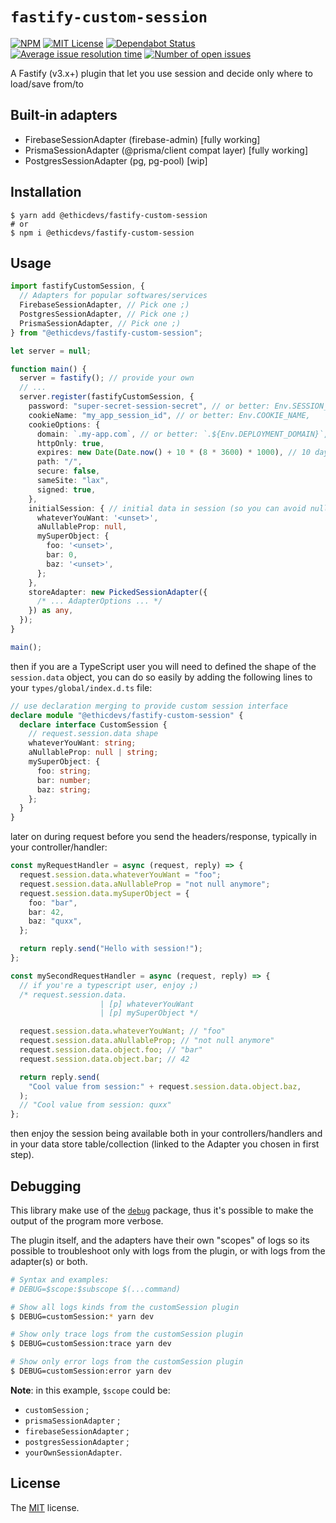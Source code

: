 # `fastify-custom-session`

[![NPM](https://img.shields.io/npm/v/@ethicdevs/fastify-custom-session?color=red)](https://www.npmjs.com/@ethicdevs/fastify-custom-session)
[![MIT License](https://img.shields.io/github/license/ethicdevs/fastify-custom-session.svg?color=blue)](https://github.com/ethicdevs/fastify-custom-session/blob/master/LICENSE)
[![Dependabot Status](https://api.dependabot.com/badges/status?host=github&repo=ethicdevs/fastify-custom-session)](https://dependabot.com)
[![Average issue resolution time](https://isitmaintained.com/badge/resolution/ethicdevs/fastify-custom-session.svg)](https://isitmaintained.com/project/ethicdevs/fastify-custom-session)
[![Number of open issues](https://isitmaintained.com/badge/open/ethicdevs/fastify-custom-session.svg)](https://isitmaintained.com/project/ethicdevs/fastify-custom-session)

A Fastify (v3.x+) plugin that let you use session and decide only where to load/save from/to

## Built-in adapters

- FirebaseSessionAdapter (firebase-admin) [fully working]
- PrismaSessionAdapter (@prisma/client compat layer) [fully working]
- PostgresSessionAdapter (pg, pg-pool) [wip]

## Installation

```shell
$ yarn add @ethicdevs/fastify-custom-session
# or
$ npm i @ethicdevs/fastify-custom-session
```

## Usage

```ts
import fastifyCustomSession, {
  // Adapters for popular softwares/services
  FirebaseSessionAdapter, // Pick one ;)
  PostgresSessionAdapter, // Pick one ;)
  PrismaSessionAdapter, // Pick one ;)
} from "@ethicdevs/fastify-custom-session";

let server = null;

function main() {
  server = fastify(); // provide your own
  // ...
  server.register(fastifyCustomSession, {
    password: "super-secret-session-secret", // or better: Env.SESSION_SECRET,
    cookieName: "my_app_session_id", // or better: Env.COOKIE_NAME,
    cookieOptions: {
      domain: `.my-app.com`, // or better: `.${Env.DEPLOYMENT_DOMAIN}`,
      httpOnly: true,
      expires: new Date(Date.now() + 10 * (8 * 3600) * 1000), // 10 days in secs
      path: "/",
      secure: false,
      sameSite: "lax",
      signed: true,
    },
    initialSession: { // initial data in session (so you can avoid null's)
      whateverYouWant: '<unset>',
      aNullableProp: null,
      mySuperObject: {
        foo: '<unset>',
        bar: 0,
        baz: '<unset>',
      };
    },
    storeAdapter: new PickedSessionAdapter({
      /* ... AdapterOptions ... */
    }) as any,
  });
}

main();
```

then if you are a TypeScript user you will need to defined the shape of the
`session.data` object, you can do so easily by adding the following lines to your
`types/global/index.d.ts` file:

```ts
// use declaration merging to provide custom session interface
declare module "@ethicdevs/fastify-custom-session" {
  declare interface CustomSession {
    // request.session.data shape
    whateverYouWant: string;
    aNullableProp: null | string;
    mySuperObject: {
      foo: string;
      bar: number;
      baz: string;
    };
  }
}
```

later on during request before you send the headers/response, typically in your controller/handler:

```ts
const myRequestHandler = async (request, reply) => {
  request.session.data.whateverYouWant = "foo";
  request.session.data.aNullableProp = "not null anymore";
  request.session.data.mySuperObject = {
    foo: "bar",
    bar: 42,
    baz: "quxx",
  };

  return reply.send("Hello with session!");
};

const mySecondRequestHandler = async (request, reply) => {
  // if you're a typescript user, enjoy ;)
  /* request.session.data.
                    | [p] whateverYouWant
                    | [p] mySuperObject */

  request.session.data.whateverYouWant; // "foo"
  request.session.data.aNullableProp; // "not null anymore"
  request.session.data.object.foo; // "bar"
  request.session.data.object.bar; // 42

  return reply.send(
    "Cool value from session:" + request.session.data.object.baz,
  );
  // "Cool value from session: quxx"
};
```

then enjoy the session being available both in your controllers/handlers and in
your data store table/collection (linked to the Adapter you chosen in first step).

## Debugging

This library make use of the [`debug`](https://npmjs.com/package/debug) package,
thus it's possible to make the output of the program more verbose.

The plugin itself, and the adapters have their own "scopes" of logs so its possible
to troubleshoot only with logs from the plugin, or with logs from the adapter(s) or both.

```bash
# Syntax and examples:
# DEBUG=$scope:$subscope $(...command)

# Show all logs kinds from the customSession plugin
$ DEBUG=customSession:* yarn dev

# Show only trace logs from the customSession plugin
$ DEBUG=customSession:trace yarn dev

# Show only error logs from the customSession plugin
$ DEBUG=customSession:error yarn dev
```

**Note**: in this example, `$scope` could be:

- `customSession` ;
- `prismaSessionAdapter` ;
- `firebaseSessionAdapter` ;
- `postgresSessionAdapter` ;
- `yourOwnSessionAdapter`.

## License

The [MIT](/LICENSE) license.
